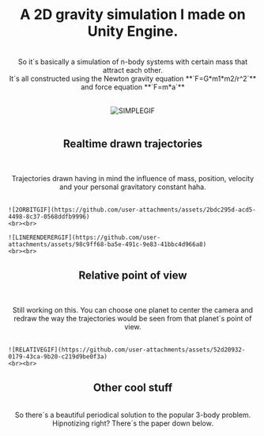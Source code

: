 <h1 align="center"><b>A 2D gravity simulation I made on Unity Engine.</b></h1>
<br>  

<div align="center">
    So it´s basically a simulation of n-body systems with certain mass that attract each other. 
    <br>
    It´s all constructed using the Newton gravity equation **`F=G*m1*m2/r^2`** and force equation **`F=m*a`**
    <br><br>
</div>

<p align="center">
    <img src="https://github.com/user-attachments/assets/88332cd7-2891-44f3-8c6d-9a9e013db4ec" alt="SIMPLEGIF">
    <br><br>
</p>

<h2 align="center"><b>Realtime drawn trajectories</b></h2>
<br>

<p align="center">
    Trajectories drawn having in mind the influence of mass, position, velocity and your personal gravitatory constant haha.
    <br><br>

    ![2ORBITGIF](https://github.com/user-attachments/assets/2bdc295d-acd5-4498-8c37-0568ddfb9996)
    <br><br>

    ![LINERENDERERGIF](https://github.com/user-attachments/assets/98c9ff68-ba5e-491c-9e83-41bbc4d966a8)
    <br><br>
</p>

<h2 align="center"><b>Relative point of view</b></h2>
<br>

<p align="center">
    Still working on this. You can choose one planet to center the camera and redraw the way the trajectories would be seen from that planet´s point of view.
    <br><br>

    ![RELATIVEGIF](https://github.com/user-attachments/assets/52d20932-0179-43ca-9b20-c219d9be0f3a)
    <br><br>
</p>

<h2 align="center"><b>Other cool stuff</b></h2>
<br>

<div align="center">
    So there´s a beautiful periodical solution to the popular 3-body problem. Hipnotizing right? There´s the paper down below.
    <br><br>
</div>
